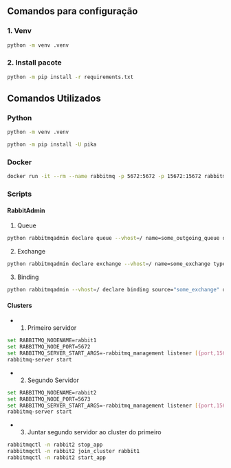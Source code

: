 
## Comandos para configuração
### 1. Venv
```sh
python -m venv .venv
```
### 2. Install pacote
```sh
python -m pip install -r requirements.txt
```

## Comandos Utilizados
### Python
```sh
python -m venv .venv

python -m pip install -U pika
```

### Docker
```sh
docker run -it --rm --name rabbitmq -p 5672:5672 -p 15672:15672 rabbitmq:3-management
```

### Scripts
#### RabbitAdmin
1. Queue
```sh
python rabbitmqadmin declare queue --vhost=/ name=some_outgoing_queue durable=true
```
2. Exchange
```sh
python rabbitmqadmin declare exchange --vhost=/ name=some_exchange type=direct
```
3. Binding
```sh
python rabbitmqadmin --vhost=/ declare binding source="some_exchange" destination_type="queue" destination="some_outgoing_queue" routing_key="some_routing_key"
```

#### Clusters
- 1. Primeiro servidor
```sh
set RABBITMQ_NODENAME=rabbit1
set RABBITMQ_NODE_PORT=5672
set RABBITMQ_SERVER_START_ARGS=-rabbitmq_management listener [{port,15672}]
rabbitmq-server start
```
- 2. Segundo Servidor
```sh
set RABBITMQ_NODENAME=rabbit2
set RABBITMQ_NODE_PORT=5673
set RABBITMQ_SERVER_START_ARGS=-rabbitmq_management listener [{port,15673}]
rabbitmq-server start
```

- 3. Juntar segundo servidor ao cluster do primeiro
```sh
rabbitmqctl -n rabbit2 stop_app
rabbitmqctl -n rabbit2 join_cluster rabbit1
rabbitmqctl -n rabbit2 start_app
```